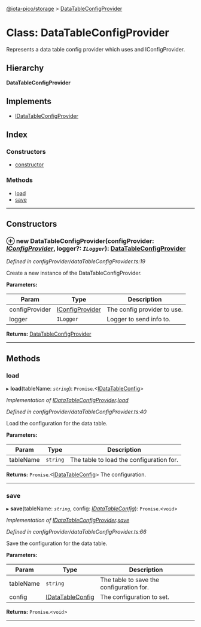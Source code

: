 [@iota-pico/storage](../README.md) > [DataTableConfigProvider](../classes/datatableconfigprovider.md)

# Class: DataTableConfigProvider

Represents a data table config provider which uses and IConfigProvider.

## Hierarchy

**DataTableConfigProvider**

## Implements

* [IDataTableConfigProvider](../interfaces/idatatableconfigprovider.md)

## Index

### Constructors

* [constructor](datatableconfigprovider.md#constructor)

### Methods

* [load](datatableconfigprovider.md#load)
* [save](datatableconfigprovider.md#save)

---

## Constructors

<a id="constructor"></a>

### ⊕ **new DataTableConfigProvider**(configProvider: *[IConfigProvider](../interfaces/iconfigprovider.md)*, logger?: *`ILogger`*): [DataTableConfigProvider](datatableconfigprovider.md)

*Defined in configProvider/dataTableConfigProvider.ts:19*

Create a new instance of the DataTableConfigProvider.

**Parameters:**

| Param | Type | Description |
| ------ | ------ | ------ |
| configProvider | [IConfigProvider](../interfaces/iconfigprovider.md)   |  The config provider to use. |
| logger | `ILogger`   |  Logger to send info to. |

**Returns:** [DataTableConfigProvider](datatableconfigprovider.md)

---

## Methods

<a id="load"></a>

###  load

▸ **load**(tableName: *`string`*): `Promise`.<[IDataTableConfig](../interfaces/idatatableconfig.md)>

*Implementation of [IDataTableConfigProvider](../interfaces/idatatableconfigprovider.md).[load](../interfaces/idatatableconfigprovider.md#load)*

*Defined in configProvider/dataTableConfigProvider.ts:40*

Load the configuration for the data table.

**Parameters:**

| Param | Type | Description |
| ------ | ------ | ------ |
| tableName | `string`   |  The table to load the configuration for. |

**Returns:** `Promise`.<[IDataTableConfig](../interfaces/idatatableconfig.md)>
The configuration.

___

<a id="save"></a>

###  save

▸ **save**(tableName: *`string`*, config: *[IDataTableConfig](../interfaces/idatatableconfig.md)*): `Promise`.<`void`>

*Implementation of [IDataTableConfigProvider](../interfaces/idatatableconfigprovider.md).[save](../interfaces/idatatableconfigprovider.md#save)*

*Defined in configProvider/dataTableConfigProvider.ts:66*

Save the configuration for the data table.

**Parameters:**

| Param | Type | Description |
| ------ | ------ | ------ |
| tableName | `string`   |  The table to save the configuration for. |
| config | [IDataTableConfig](../interfaces/idatatableconfig.md)   |  The configuration to set. |

**Returns:** `Promise`.<`void`>

___

